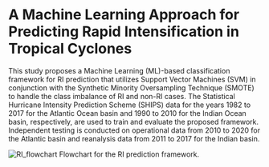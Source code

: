 # A Machine Learning Approach for Predicting Rapid Intensification in Tropical Cyclones

This study proposes a Machine Learning (ML)-based classification framework for RI prediction that utilizes Support Vector Machines (SVM) in conjunction with the Synthetic Minority Oversampling Technique (SMOTE) to handle the class imbalance of RI and non-RI cases. The Statistical Hurricane Intensity Prediction Scheme (SHIPS) data for the years 1982 to 2017 for the Atlantic Ocean basin and 1990 to 2010 for the Indian Ocean basin, respectively, are used to train and evaluate the proposed framework. Independent testing is conducted on operational data from 2010 to 2020 for the Atlantic basin and reanalysis data from 2011 to 2017 for the Indian basin.

![RI_flowchart](https://github.com/user-attachments/assets/c53bd341-048b-4ad3-8641-fc13ddcdd319)
Flowchart for the RI prediction framework. 
